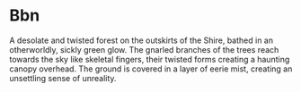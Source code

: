 # Bbn
A desolate and twisted forest on the outskirts of the Shire, bathed in an otherworldly, sickly green glow. The gnarled branches of the trees reach towards the sky like skeletal fingers, their twisted forms creating a haunting canopy overhead. The ground is covered in a layer of eerie mist, creating an unsettling sense of unreality.
